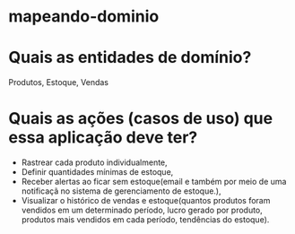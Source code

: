 # mapeando-dominio

# Quais as entidades de domínio?
Produtos, Estoque, Vendas

# Quais as ações (casos de uso) que essa aplicação deve ter?
* Rastrear cada produto individualmente,
* Definir quantidades mínimas de estoque,
* Receber alertas ao ficar sem estoque(email e também por meio de uma notificaçã no sistema de gerenciamento de estoque.),
* Visualizar o histórico de vendas e estoque(quantos produtos foram vendidos em um determinado período, lucro gerado por produto, produtos mais vendidos em cada período, tendências do estoque).
